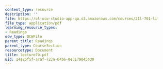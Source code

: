 ```yaml
---
content_type: resource
description: ''
file: https://ol-ocw-studio-app-qa.s3.amazonaws.com/courses/21l-701-literary-interpretation-interpreting-poetry-fall-2003/14a25f5facaf723a04b60e3179045a30_lecture7b.pdf
file_type: application/pdf
learning_resource_types:
- Readings
ocw_type: OCWFile
parent_title: Readings
parent_type: CourseSection
resourcetype: Document
title: lecture7b.pdf
uid: 14a25f5f-acaf-723a-04b6-0e3179045a30
---
```

